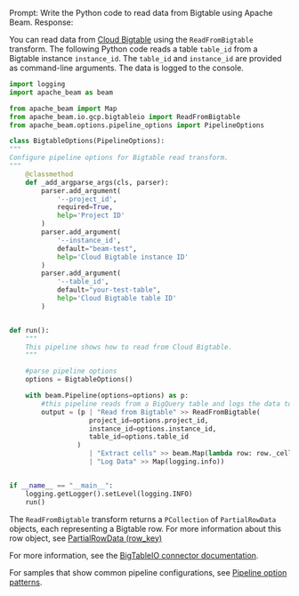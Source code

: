 Prompt:
Write the Python code to read data from Bigtable using Apache Beam.
Response:

You can read data from [Cloud Bigtable](https://cloud.google.com/bigtable) using the `ReadFromBigtable` transform. The following Python code reads a table `table_id` from a Bigtable instance `instance_id`. The `table_id` and `instance_id` are provided as command-line arguments. The data is logged to the console.

```python
import logging
import apache_beam as beam

from apache_beam import Map
from apache_beam.io.gcp.bigtableio import ReadFromBigtable
from apache_beam.options.pipeline_options import PipelineOptions

class BigtableOptions(PipelineOptions):
"""
Configure pipeline options for Bigtable read transform.
"""
    @classmethod
    def _add_argparse_args(cls, parser):
        parser.add_argument(
            '--project_id',
            required=True,
            help='Project ID'
        )
        parser.add_argument(
            '--instance_id',
            default="beam-test",
            help='Cloud Bigtable instance ID'
        )
        parser.add_argument(
            '--table_id',
            default="your-test-table",
            help='Cloud Bigtable table ID'
        )


def run():
    """
    This pipeline shows how to read from Cloud Bigtable.
    """

    #parse pipeline options
    options = BigtableOptions()

    with beam.Pipeline(options=options) as p:
        #this pipeline reads from a BigQuery table and logs the data to the console
        output = (p | "Read from Bigtable" >> ReadFromBigtable(
                    project_id=options.project_id,
                    instance_id=options.instance_id,
                    table_id=options.table_id
                 )
                    | "Extract cells" >> beam.Map(lambda row: row._cells)
                    | "Log Data" >> Map(logging.info))


if __name__ == "__main__":
    logging.getLogger().setLevel(logging.INFO)
    run()
```
The `ReadFromBigtable` transform returns a `PCollection` of `PartialRowData` objects, each representing a Bigtable row. For more information about this row object, see [PartialRowData (row_key)](https://cloud.google.com/python/docs/reference/bigtable/latest/row#class-googlecloudbigtablerowpartialrowdatarowkey)

For more information, see the [BigTableIO connector documentation](https://beam.apache.org/releases/pydoc/current/apache_beam.io.gcp.bigtableio.html).

For samples that show common pipeline configurations, see [Pipeline option patterns](https://beam.apache.org/documentation/patterns/pipeline-options/).

